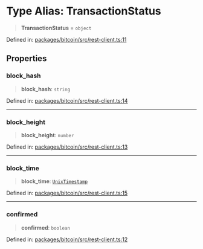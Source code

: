 # Type Alias: TransactionStatus

> **TransactionStatus** = `object`

Defined in: [packages/bitcoin/src/rest-client.ts:11](https://github.com/dcdpr/did-btcr2-js/blob/c82bc5c69016e1146a0c52c6e6b21621f5abd6d4/packages/bitcoin/src/rest-client.ts#L11)

## Properties

### block\_hash

> **block\_hash**: `string`

Defined in: [packages/bitcoin/src/rest-client.ts:14](https://github.com/dcdpr/did-btcr2-js/blob/c82bc5c69016e1146a0c52c6e6b21621f5abd6d4/packages/bitcoin/src/rest-client.ts#L14)

***

### block\_height

> **block\_height**: `number`

Defined in: [packages/bitcoin/src/rest-client.ts:13](https://github.com/dcdpr/did-btcr2-js/blob/c82bc5c69016e1146a0c52c6e6b21621f5abd6d4/packages/bitcoin/src/rest-client.ts#L13)

***

### block\_time

> **block\_time**: [`UnixTimestamp`](../../../common/type-aliases/UnixTimestamp.md)

Defined in: [packages/bitcoin/src/rest-client.ts:15](https://github.com/dcdpr/did-btcr2-js/blob/c82bc5c69016e1146a0c52c6e6b21621f5abd6d4/packages/bitcoin/src/rest-client.ts#L15)

***

### confirmed

> **confirmed**: `boolean`

Defined in: [packages/bitcoin/src/rest-client.ts:12](https://github.com/dcdpr/did-btcr2-js/blob/c82bc5c69016e1146a0c52c6e6b21621f5abd6d4/packages/bitcoin/src/rest-client.ts#L12)
